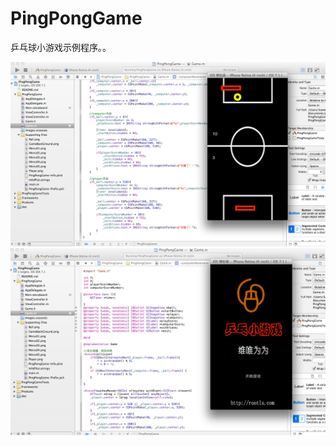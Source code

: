PingPongGame
=========

乒乓球小游戏示例程序。。


![PingPongGame](https://raw.githubusercontent.com/luowei/PingPongGame/master/doc/a.png)
![PingPongGame](https://raw.githubusercontent.com/luowei/PingPongGame/master/doc/b.png)
